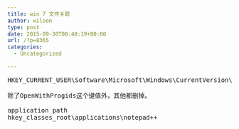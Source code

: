 ```yaml
---
title: win 7 文件关联
author: wiloon
type: post
date: 2015-09-30T00:40:19+00:00
url: /?p=8365
categories:
  - Uncategorized

---
```

<pre id="best-content-578454511" class="best-text mb-10">HKEY_CURRENT_USER\Software\Microsoft\Windows\CurrentVersion\Explorer\FileExts\.dll

除了OpenWithProgids这个键值外，其他都删掉。

application path
hkey_classes_root\applications\notepad++